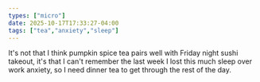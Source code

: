 ```yaml
---
types: ["micro"]
date: 2025-10-17T17:33:27-04:00
tags: ["tea","anxiety","sleep"]
---
```

It's not that I think pumpkin spice tea pairs well with Friday night sushi takeout, it's that I can't remember the last week I lost this much sleep over work anxiety, so I need dinner tea to get through the rest of the day.